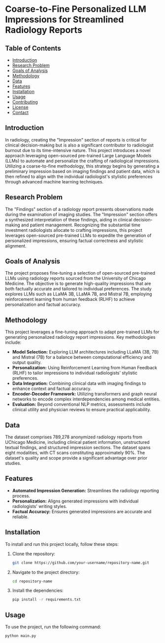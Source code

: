 # Coarse-to-Fine Personalized LLM Impressions for Streamlined Radiology Reports

## Table of Contents

- [Introduction](#introduction)
- [Research Problem](#research-problem)
- [Goals of Analysis](#goals-of-analysis)
- [Methodology](#methodology)
- [Data](#data)
- [Features](#features)
- [Installation](#installation)
- [Usage](#usage)
- [Contributing](#contributing)
- [License](#license)
- [Contact](#contact)

## Introduction

In radiology, creating the "Impression" section of reports is critical for clinical decision-making but is also a significant contributor to radiologist burnout due to its time-intensive nature. This project introduces a novel approach leveraging open-sourced pre-trained Large Language Models (LLMs) to automate and personalize the crafting of radiological impressions. Utilizing a coarse-to-fine methodology, this strategy begins by generating a preliminary impression based on imaging findings and patient data, which is then refined to align with the individual radiologist's stylistic preferences through advanced machine learning techniques.

## Research Problem

The "Findings" section of a radiology report presents observations made during the examination of imaging studies. The "Impression" section offers a synthesized interpretation of these findings, aiding in clinical decision-making and patient management. Recognizing the substantial time investment radiologists allocate to crafting impressions, this project leverages open-sourced pre-trained LLMs to expedite the generation of personalized impressions, ensuring factual correctness and stylistic alignment.

## Goals of Analysis

The project proposes fine-tuning a selection of open-sourced pre-trained LLMs using radiology reports sourced from the University of Chicago Medicine. The objective is to generate high-quality impressions that are both factually accurate and tailored to individual preferences. The study explores LLMs such as LLaMA 3B, LLaMA 7B, and Mistral 7B, employing reinforcement learning from human feedback (RLHF) to achieve personalization and factual accuracy.

## Methodology

This project leverages a fine-tuning approach to adapt pre-trained LLMs for generating personalized radiology report impressions. Key methodologies include:

- **Model Selection:** Exploring LLM architectures including LLaMA (3B, 7B) and Mistral (7B) for a balance between computational efficiency and output quality.
- **Personalization:** Using Reinforcement Learning from Human Feedback (RLHF) to tailor impressions to individual radiologists' stylistic preferences.
- **Data Integration:** Combining clinical data with imaging findings to enhance context and factual accuracy.
- **Encoder-Decoder Framework:** Utilizing transformers and graph neural networks to encode complex interdependencies among medical entities.
- **Evaluation:** Beyond conventional NLP metrics, assessments include clinical utility and physician reviews to ensure practical applicability.

## Data

The dataset comprises 789,278 anonymized radiology reports from UChicago Medicine, including clinical patient information, unstructured textual findings, and structured impression sections. The dataset spans eight modalities, with CT scans constituting approximately 90%. The dataset's quality and scope provide a significant advantage over prior studies.

## Features

- **Automated Impression Generation:** Streamlines the radiology reporting process.
- **Personalization:** Aligns generated impressions with individual radiologists' writing styles.
- **Factual Accuracy:** Ensures generated impressions are accurate and reliable.

## Installation

To install and run this project locally, follow these steps:

1. Clone the repository:
    ```bash
    git clone https://github.com/your-username/repository-name.git
    ```
2. Navigate to the project directory:
    ```bash
    cd repository-name
    ```
3. Install the dependencies:
    ```bash
    pip install -r requirements.txt
    ```

## Usage

To use the project, run the following command:

```bash
python main.py
